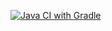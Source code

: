 [![Java CI with Gradle](https://github.com/sergey163855/OrderCardRepo/actions/workflows/gradle.yml/badge.svg)](https://github.com/sergey163855/OrderCardRepo/actions/workflows/gradle.yml)
